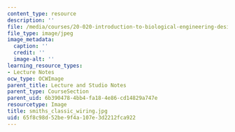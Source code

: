 ```yaml
---
content_type: resource
description: ''
file: /media/courses/20-020-introduction-to-biological-engineering-design-spring-2009/65f8c98d52be9f4a107e3d2212fca922_smiths_classic_wiring.jpg
file_type: image/jpeg
image_metadata:
  caption: ''
  credit: ''
  image-alt: ''
learning_resource_types:
- Lecture Notes
ocw_type: OCWImage
parent_title: Lecture and Studio Notes
parent_type: CourseSection
parent_uid: 6b390478-4bb4-fa18-4e86-cd14829a747e
resourcetype: Image
title: smiths_classic_wiring.jpg
uid: 65f8c98d-52be-9f4a-107e-3d2212fca922
---
```

